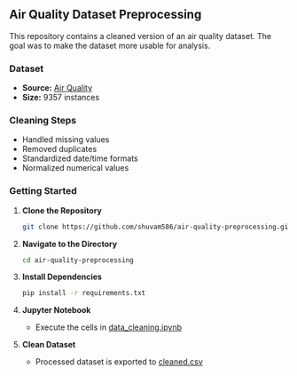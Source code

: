

## **Air Quality Dataset Preprocessing**

This repository contains a cleaned version of an air quality dataset. The goal was to make the dataset more usable for analysis.  

### **Dataset**  
- **Source:** [Air Quality](https://archive.ics.uci.edu/dataset/360/air+quality)  
- **Size:** 9357 instances  

### **Cleaning Steps**  
- Handled missing values   
- Removed duplicates  
- Standardized date/time formats  
- Normalized numerical values


### **Getting Started**  

1. **Clone the Repository**   
   ```sh
   git clone https://github.com/shuvam586/air-quality-preprocessing.git
   ```  

2. **Navigate to the Directory**  
   ```sh
   cd air-quality-preprocessing
   ```  

3. **Install Dependencies**
   ```sh
   pip install -r requirements.txt
   ```  

4. **Jupyter Notebook**  
   - Execute the cells in [data_cleaning.ipynb](./notebooks/data_cleaning.ipynb)

5. **Clean Dataset**  
   - Processed dataset is exported to [cleaned.csv](./data/cleaned.csv)